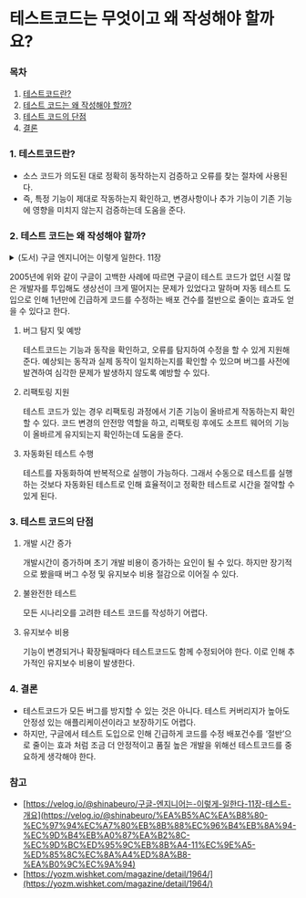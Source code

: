 # 테스트코드는 무엇이고 왜 작성해야 할까요?

### 목차

1. [테스트코드란?](#1-테스트코드란)
2. [테스트 코드는 왜 작성해야 할까?](#2-테스트-코드는-왜-작성해야-할까)
3. [테스트 코드의 단점](#3-테스트-코드의-단점)
4. [결론](#4-결론)

### 1. 테스트코드란?

- 소스 코드가 의도된 대로 정확히 동작하는지 검증하고 오류를 찾는 절차에 사용된다.
- 즉, 특정 기능이 제대로 작동하는지 확인하고, 변경사항이나 추가 기능이 기존 기능에 영향을 미치지 않는지 검증하는데 도움을 준다.

### 2. 테스트 코드는 왜 작성해야 할까?

<details>
<summary>(도서) 구글 엔지니어는 이렇게 일한다. 11장</summary>

    구글도 초창기에는 엔지니어에 의한 자동 테스트를 그다지 중요하게 생각하지 않았다. 그러나 2005년에 구글 웹 서버(GWS) 규모와 복잡성이 무척 커지면서 생산성이 급속도로 떨어지는 경험을 했다. GWS는 구글 검색 쿼리를 제공하는 웹 서버로, 구글 검생에 있어서는 마치 공항의 관제 시스템만큼 중요한 역할을 하는 서비스이다. 릴리즈 때마다 버그가 넘쳐났고 다음 릴리즈까지의 길이는 무한정 늘어났다. 서비스를 수정해야 할 때마다 팀원들은 불안해 했고 프로덕션 환경에서만 기능에 영향을 주는 버그도 너무나 자주 발생했다.
    
    이때 당시의 구글 테크리드는 엔지니어 주도의 자동 테스트를 정책 차원에서 도입하기로 결정했다. 결과적으로 1년만에 긴급하게 코드를 수정해 배포하는 건수가 '절반'으로 줄었고 이와 동시에 연중 처리 완료하는 이슈 개수도 계속해서 증가하는 추세가 되었다.
</details>    
    

2005년에 위와 같이 구글이 고백한 사례에 따르면 구글이 테스트 코드가 없던 시절 많은 개발자를 투입해도 생상선이 크게 떨어지는 문제가 있었다고 말하며 자동 테스트 도입으로 인해 1년만에 긴급하게 코드를 수정하는 배포 건수를 절반으로 줄이는 효과도 얻을 수 있다고 한다.

1. 버그 탐지 및 예방
    
    테스트코드는 기능과 동작을 확인하고, 오류를 탐지하여 수정을 할 수 있게 지원해준다. 예상되는 동작과 실제 동작이 일치하는지를 확인할 수 있으며 버그를 사전에 발견하여 심각한 문제가 발생하지 않도록 예방할 수 있다.
    
2. 리팩토링 지원
    
    테스트 코드가 있는 경우 리팩토링 과정에서 기존 기능이 올바르게 작동하는지 확인할 수 있다. 코드 변경의 안전망 역할을 하고, 리팩토링 후에도 소프트 웨어의 기능이 올바르게 유지되는지 확인하는데 도움을 준다.
    
3. 자동화된 테스트 수행
    
    테스트를 자동화하여 반복적으로 실행이 가능하다. 그래서 수동으로 테스트를 실행하는 것보다 자동화된 테스트로 인해 효율적이고 정확한 테스트로 시간을 절약할 수 있게 된다.
    

### 3. 테스트 코드의 단점

1. 개발 시간 증가
    
    개발시간이 증가하며 초기 개발 비용이 증가하는 요인이 될 수 있다. 하지만 장기적으로 봤을때 버그 수정 및 유지보수 비용 절감으로 이어질 수 있다.
    
2. 불완전한 테스트
    
    모든 시나리오를 고려한 테스트 코드를 작성하기 어렵다.
    
3. 유지보수 비용
    
    기능이 변경되거나 확장될때마다 테스트코드도 함께 수정되어야 한다. 이로 인해 추가적인 유지보수 비용이 발생한다.
    

### 4. 결론

- 테스트코드가 모든 버그를 방지할 수 있는 것은 아니다. 테스트 커버리지가 높아도 안정성 있는 애플리케이션이라고 보장하기도 어렵다.
- 하지만, 구글에서 테스트 도입으로 인해 긴급하게 코드를 수정 배포건수를 ‘절반’으로 줄이는 효과 처럼 조금 더 안정적이고 품질 높은 개발을 위해선 테스트코드를 중요하게 생각해야 한다.

### 참고

- [https://velog.io/@shinabeuro/구글-엔지니어는-이렇게-일한다-11장-테스트-개요](https://velog.io/@shinabeuro/%EA%B5%AC%EA%B8%80-%EC%97%94%EC%A7%80%EB%8B%88%EC%96%B4%EB%8A%94-%EC%9D%B4%EB%A0%87%EA%B2%8C-%EC%9D%BC%ED%95%9C%EB%8B%A4-11%EC%9E%A5-%ED%85%8C%EC%8A%A4%ED%8A%B8-%EA%B0%9C%EC%9A%94)
- [https://yozm.wishket.com/magazine/detail/1964/](https://yozm.wishket.com/magazine/detail/1964/)
